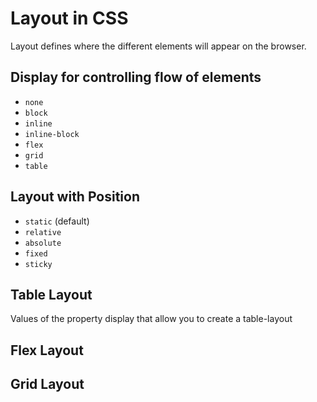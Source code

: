# Layout in CSS

Layout defines where the different elements will appear on the browser. 

## Display for controlling flow of elements

* `none`
* `block`
* `inline`
* `inline-block`
* `flex`
* `grid`
* `table`

## Layout with Position

* `static` (default)
* `relative`
* `absolute`
* `fixed`
* `sticky`

## Table Layout

Values of the property display that allow you to create a table-layout



## Flex Layout




## Grid Layout
